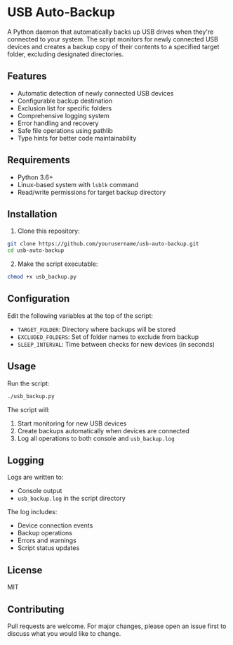 # USB Auto-Backup

A Python daemon that automatically backs up USB drives when they're connected to your system. The script monitors for newly connected USB devices and creates a backup copy of their contents to a specified target folder, excluding designated directories.

## Features

- Automatic detection of newly connected USB devices
- Configurable backup destination
- Exclusion list for specific folders
- Comprehensive logging system
- Error handling and recovery
- Safe file operations using pathlib
- Type hints for better code maintainability

## Requirements

- Python 3.6+
- Linux-based system with `lsblk` command
- Read/write permissions for target backup directory

## Installation

1. Clone this repository:
```bash
git clone https://github.com/yourusername/usb-auto-backup.git
cd usb-auto-backup
```

2. Make the script executable:
```bash
chmod +x usb_backup.py
```

## Configuration

Edit the following variables at the top of the script:

- `TARGET_FOLDER`: Directory where backups will be stored
- `EXCLUDED_FOLDERS`: Set of folder names to exclude from backup
- `SLEEP_INTERVAL`: Time between checks for new devices (in seconds)

## Usage

Run the script:
```bash
./usb_backup.py
```

The script will:
1. Start monitoring for new USB devices
2. Create backups automatically when devices are connected
3. Log all operations to both console and `usb_backup.log`

## Logging

Logs are written to:
- Console output
- `usb_backup.log` in the script directory

The log includes:
- Device connection events
- Backup operations
- Errors and warnings
- Script status updates

## License

MIT

## Contributing

Pull requests are welcome. For major changes, please open an issue first to discuss what you would like to change.
